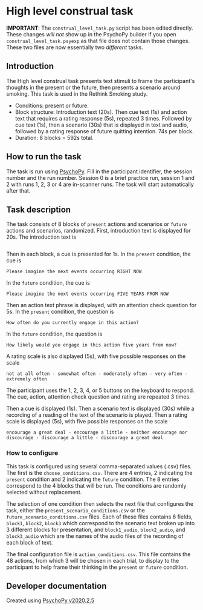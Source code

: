 # High level construal task
**IMPORTANT**: The `construal_level_task.py` script has been edited directly. These changes _will not_ show up in the PsychoPy builder if you open `construal_level_task.psyexp` as that file does not contain those changes. These two files are now essentially two _different_ tasks.  

## Introduction

The High level construal task presents text stimuli to frame the participant's
thoughts in the present or the future, then presents a scenario around smoking.
This task is used in the Rethink Smoking study.

- Conditions: present or future.
- Block structure: Introduction text (20s). Then cue text (1s) and action text that requires a rating response (5s), repeated 3 times. Followed by cue text (1s), then a scenario (30s) that is displayed in text and audio, followed by a rating response of future quitting intention. 74s per block.
- Duration: 8 blocks = 592s total.

## How to run the task

The task is run using [PsychoPy](https://www.psychopy.org/). Fill in the participant identifier, the session number and the run number. Session 0 is a brief practice run, session 1 and 2 with runs 1, 2, 3 or 4 are in-scanner runs. The task will start automatically after that.

## Task description

The task consists of 8 blocks of `present` actions and scenarios or `future` actions and scenarios, randomized.
First, introduction text is displayed for 20s. The introduction text is
```
```
Then in each block, a cue is presented for 1s. In the `present` condition, the cue is
```
Please imagine the next events occurring RIGHT NOW
```
In the `future` condition, the cue is
```
Please imagine the next events occurring FIVE YEARS FROM NOW
```
Then an action text phrase is displayed, with an attention check question for 5s.
In the `present` condition, the question is
```
How often do you currently engage in this action?
```
In the `future` condition, the question is
```
How likely would you engage in this action five years from now?
```
A rating scale is also displayed (5s), with five possible responses on the scale
```
not at all often - somewhat often - moderately often - very often - extremely often
```
The participant uses the 1, 2, 3, 4, or 5 buttons on the keyboard to respond.
The cue, action, attention check question and rating are repeated 3 times.

Then a cue is displayed (1s). Then a scenario text is displayed (30s) while a recording of a reading of the text of the scenario is played. Then a rating scale is displayed (5s), with five possible responses on the scale
```
encourage a great deal - encourage a little - neither encourage nor discourage - discourage a little - discourage a great deal
```

### How to configure
This task is configured using several comma-separated values (.csv) files.
The first is the `choose_conditions.csv`. There are 4 entries, 2 indicating the
`present` condition and 2 indicating the `future` condition.
The 8 entries correspond to the 4 blocks that will be run.
The conditions are randomly selected without replacement.

The selection of one condition then selects the next file that configures the task,
either the `present_scenario_conditions.csv` or the `future_scenario_conditions.csv` files.
Each of these files contains 6 fields, `block1`, `block2`, `block3` which correspond
to the scenario text broken up into 3 different blocks for presentation, and `block1_audio`,
`block2_audio`, and `block3_audio` which are the names of the audio files of the recording
of each block of text.

The final configuration file is `action_conditions.csv`.
This file contains the 48 actions, from which 3 will be chosen in each trial,
to display to the participant to help frame their thinking in the `present` or `future` condition.

## Developer documentation
Created using [PsychoPy v2020.2.5](https://www.psychopy.org/)
